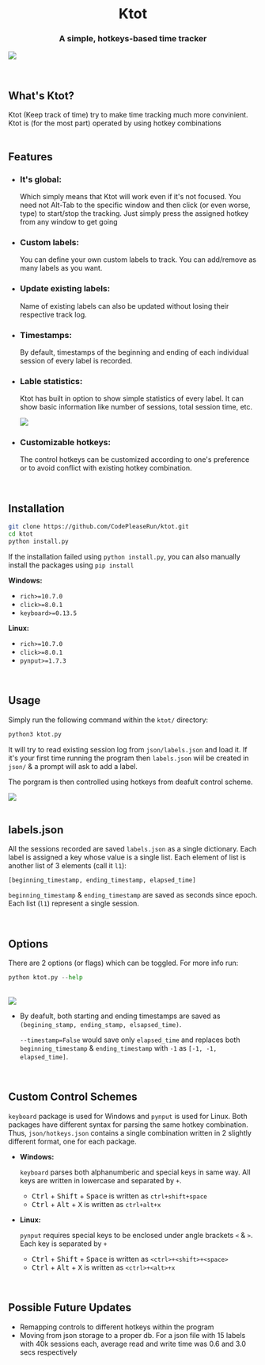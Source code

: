 <div align="center"><h1>Ktot</h1> </div>
<div align="center"><h3>A simple, hotkeys-based time tracker</h3> </div>

<img align='center' src='media/intro.gif'></img>

<br>

<h2>What's Ktot? </h2>
Ktot (Keep track of time) try to make time tracking much more convinient. Ktot is (for the most part) operated by using hotkey combinations

<br>
<br>
<h2>Features</h2>

 <ul>
  <li><h3><b>It's global:</b></h3>

Which simply means that Ktot will work even if it's not focused. You need not Alt-Tab to the specific window and then click (or even worse, type) to start/stop the tracking. Just simply press the assigned hotkey from any window to get going</li>

  <li><h3><b>Custom labels:</b></h3>
  
  You can define your own custom labels to track. You can add/remove as many labels as you want.</li>
  <li><h3><b>Update existing labels:</b></h3>
  
  Name of existing labels can also be updated without losing their respective track log.</li>
  <li><h3><b>Timestamps:</b></h3>
  
  By default, timestamps of the beginning and ending of each individual session of every label is recorded.  </li>
  <li><h3><b>Lable statistics:</b></h3>
  
  Ktot has built in option to show simple statistics of every label. It can show basic information like number of sessions, total session time, etc.
  <padding></padding>

<img align='center' src="media/label_stats2.svg">
  </li>
  <li><h3><b>Customizable hotkeys:</b></h3>
  
  The control hotkeys can be customized according to one's preference or to avoid conflict with existing hotkey combination.
  </li>
</ul>

<br>
<h2>Installation</h2>

```bash
git clone https://github.com/CodePleaseRun/ktot.git
cd ktot
python install.py
```

If the installation failed using `python install.py`, you can also manually install the packages using `pip install`

**Windows:**

- `rich>=10.7.0`
- `click>=8.0.1`
- `keyboard>=0.13.5`

**Linux:**

- `rich>=10.7.0`
- `click>=8.0.1`
- `pynput>=1.7.3`

<br>
<h2>Usage</h2>

Simply run the following command within the `ktot/` directory:

```python
python3 ktot.py
```

It will try to read existing session log from `json/labels.json` and load it.
If it's your first time running the program then `labels.json` wiil be created in `json/` & a prompt will ask to add a label.

The porgram is then controlled using hotkeys from deafult control scheme.

<img align='center' src="media/controls.svg">
<br>

<br>
<h2>labels.json</h2>

All the sessions recorded are saved `labels.json` as a single dictionary. Each label is assigned a key whose value is a single list. Each element of list is another list of 3 elements (call it `l1`):

```
[beginning_timestamp, ending_timestamp, elapsed_time]
```

`beginning_timestamp` & `ending_timestamp` are saved as seconds since epoch. Each list (`l1`) represent a single session.

<br>
<h2>Options</h2>

There are 2 options (or flags) which can be toggled. For more info run:

```python
python ktot.py --help
```

<br>
<img align='center' src="media/options.svg">

- By deafult, both starting and ending timestamps are saved as `(begining_stamp, ending_stamp, elsapsed_time)`.

  `--timestamp=False` would save only `elapsed_time` and replaces both `beginning_timestamp` & `ending_timestamp` with `-1` as `[-1, -1, elapsed_time]`.

<br>
<h2>Custom Control Schemes</h2>

`keyboard` package is used for Windows and `pynput` is used for Linux.
Both packages have different syntax for parsing the same hotkey combination. Thus, `json/hotkeys.json` contains a single combination written in 2 slightly different format, one for each package.

- **Windows:**

  `keyboard` parses both alphanumberic and special keys in same way. All keys are written in lowercase and separated by `+`.

  - <kbd>Ctrl</kbd> + <kbd>Shift</kbd> + <kbd>Space</kbd> is written as `ctrl+shift+space`
  - <kbd>Ctrl</kbd> + <kbd>Alt</kbd> + <kbd>X</kbd> is written as `ctrl+alt+x`

- **Linux:**

  `pynput` requires special keys to be enclosed under angle brackets `<` & `>`. Each key is separated by `+`

  - <kbd>Ctrl</kbd> + <kbd>Shift</kbd> + <kbd>Space</kbd> is written as `<ctrl>+<shift>+<space>`
  - <kbd>Ctrl</kbd> + <kbd>Alt</kbd> + <kbd>X</kbd> is written as `<ctrl>+<alt>+x`

<br>
<h2>Possible Future Updates</h2>

- Remapping controls to different hotkeys within the program
- Moving from json storage to a proper db. For a json file with 15 labels with 40k sessions each, average read and write time was 0.6 and 3.0 secs respectively
